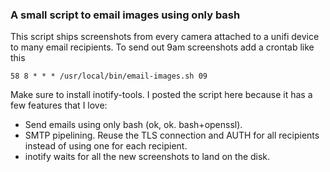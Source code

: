 ### A small script to email images using only bash
This script ships screenshots from every camera attached to a unifi device to many email recipients. To send out 9am screenshots add a crontab like this
```crontab
58 8 * * * /usr/local/bin/email-images.sh 09
```
Make sure to install inotify-tools. I posted the script here because it has a few features that I love:

- Send emails using only bash (ok, ok. bash+openssl).
- SMTP pipelining. Reuse the TLS connection and AUTH for all recipients instead of using one for each recipient.
- inotify waits for all the new screenshots to land on the disk.
